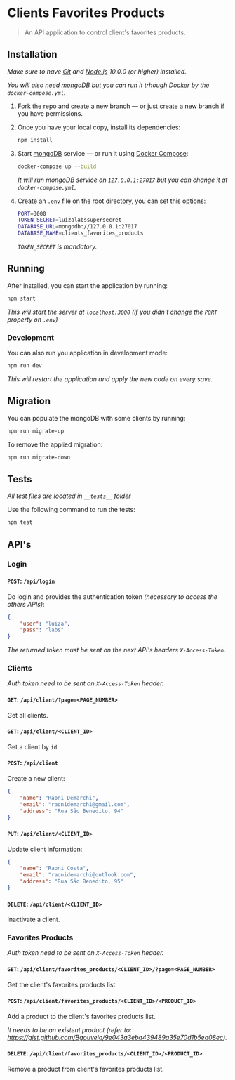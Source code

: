 # Clients Favorites Products
> An API application to control client's favorites products.

## Installation

*Make sure to have [Git](http://git-scm.com/) and [Node.js](http://nodejs.org/) 10.0.0 (or higher) installed.*

*You will also need [mongoDB](https://www.mongodb.com/) but you can run it trhough [Docker](https://www.docker.com/) by the `docker-compose.yml`.*

1. Fork the repo and create a new branch — or just create a new branch if you have permissions.

2. Once you have your local copy, install its dependencies:

    ```sh
    npm install
    ```
    
3. Start [mongoDB](https://www.mongodb.com/) service — or run it using [Docker Compose](https://docs.docker.com/compose/):

    ```sh
    docker-compose up --build
    ```
    
    *It will run mongoDB service on `127.0.0.1:27017` but you can change it at `docker-compose.yml`.*

4. Create an `.env` file on the root directory, you can set this options:

    ```sh
    PORT=3000
    TOKEN_SECRET=luizalabssupersecret
    DATABASE_URL=mongodb://127.0.0.1:27017
    DATABASE_NAME=clients_favorites_products
    ```
    
    *`TOKEN_SECRET` is mandatory.*

## Running

After installed, you can start the application by running:

```sh
npm start
```

*This will start the server at `localhost:3000` (if you didn't change the `PORT` property on `.env`)*

### Development

You can also run you application in development mode:

```sh
npm run dev
```

*This will restart the application and apply the new code on every save.*

## Migration

You can populate the mongoDB with some clients by running:

```sh
npm run migrate-up
```

To remove the applied migration:

```sh
npm run migrate-down
```

## Tests

*All test files are located in `__tests__` folder*

Use the following command to run the tests:

```sh
npm test
```

## API's

### Login

#### `POST`: `/api/login`

Do login and provides the authentication token *(necessary to access the others APIs)*:

```json
{
    "user": "luiza",
    "pass": "labs"
}
```

*The returned token must be sent on the next API's headers `X-Access-Token`.*

### Clients

*Auth token need to be sent on `X-Access-Token` header.*

#### `GET`: `/api/client/?page=<PAGE_NUMBER>`

Get all clients.

#### `GET`: `/api/client/<CLIENT_ID>`

Get a client by `id`.

#### `POST`: `/api/client`

Create a new client:

```json
{
    "name": "Raoni Demarchi",
    "email": "raonidemarchi@gmail.com",
    "address": "Rua São Benedito, 94"
}
```

#### `PUT`: `/api/client/<CLIENT_ID>`

Update client information:

```json
{
    "name": "Raoni Costa",
    "email": "raonidemarchi@outlook.com",
    "address": "Rua São Benedito, 95"
}
```

#### `DELETE`: `/api/client/<CLIENT_ID>`

Inactivate a client.

### Favorites Products 

*Auth token need to be sent on `X-Access-Token` header.*

#### `GET`: `/api/client/favorites_products/<CLIENT_ID>/?page=<PAGE_NUMBER>`

Get the client's favorites products list.

#### `POST`: `/api/client/favorites_products/<CLIENT_ID>/<PRODUCT_ID>`

Add a product to the client's favorites products list.

*It needs to be an existent product (refer to: https://gist.github.com/Bgouveia/9e043a3eba439489a35e70d1b5ea08ec).*

#### `DELETE`: `/api/client/favorites_products/<CLIENT_ID>/<PRODUCT_ID>`

Remove a product from client's favorites products list.
